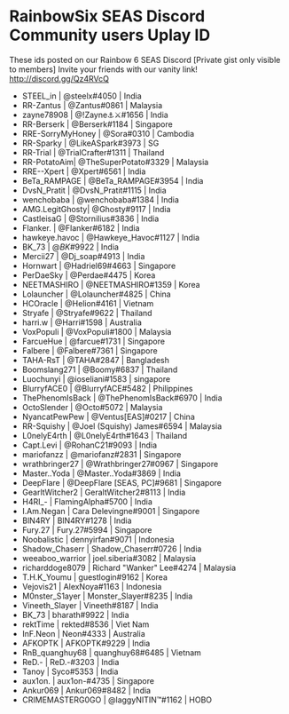 # RainbowSix SEAS Discord Community users Uplay ID

These ids posted on our Rainbow 6 SEAS Discord [Private gist only visible to members] Invite your friends with our vanity link! http://discord.gg/Qz4RVcQ



 - STEEL_in | @steelx#4050 | India
 - RR-Zantus | @Zantus#0861  | Malaysia
 - zayne78908 | @!Zayne:anchor::crossed_swords:#1656   | India
 - RR-Berserk | @Berserk#1184  | Singapore
 - RRE-SorryMyHoney | @Sora#0310 | Cambodia
 - RR-Sparky | @LikeASpark#3973  | SG
 - RR-Trial | @TrialCrafter#1311   | Thailand
 - RR-PotatoAim| @TheSuperPotato#3329 | Malaysia
 - RRE--Xpert | @Xpert#6561  | India
 - BeTa_RAMPAGE | @BeTa_RAMPAGE#3954 | India
 - DvsN_Pratit | @DvsN_Pratit#1115  | India
 - wenchobaba | @wenchobaba#1384 | India
 - AMG.LegitGhosty| @Ghosty#9117  | India
 - CastleisaG | @Stornilius#3836  | India
 - Flanker. | @Flanker#6182  | India
 - hawkeye.havoc | @Hawkeye_Havoc#1127  | India
 - BK_73 | @$BK$#9922  | India
 - Mercii27 | @Dj_soap#4913  | India
 - Hornwart | @Hadriel69#4663  | Singapore
 - PerDaeSky | @Perdae#4475 | Korea
 - NEETMASHIRO | @NEETMASHIRO#1359  | Korea
 - Lolauncher | @Lolauncher#4825 | China
 - HCOracle | @Helion#4161  | Vietnam
 - Stryafe | @Stryafe#9622  |  Thailand
 - harri.w | @Harri#1598  | Australia
 - VoxPopuli | @VoxPopuli#1800 | Malaysia
 - FarcueHue | @farcue#1731  | Singapore
 - Falbere | @Falbere#7361   | Singapore
 - TAHA-RsT | @TAHA#2847 | Bangladesh
 - Boomslang271 | @Boomy#6837 | Thailand
 - Luochunyi | @ioseliani#1583 | singapore
 - BlurryfACE0 | @BlurryfACE#5482 | Philippines
 - ThePhenomIsBack | @ThePhenomIsBack#6970  | India
 - OctoSlender | @Octo#5072 | Malaysia
 - NyancatPewPew | @Ventus[EAS]#0217  | China
 - RR-Squishy | @Joel (Squishy) James#6594   | Malaysia
 - L0nelyE4rth | @L0nelyE4rth#1643  | Thailand
 - Capt.Levi | @RohanC21#9093  | India
 - mariofanzz | @mariofanz#2831   | Singapore
 - wrathbringer27 | @Wrathbringer27#0967  | Singapore
 - Master..Yoda | @Master..Yoda#3869  | India
 - DeepFlare | @DeepFlare [SEAS, PC]#9681 | Singapore
 - GearltWitcher2 | GeraltWitcher2#8113 | India
 - H4RI_- | FlamingAlpha#5700 | India
 - I.Am.Negan | Cara Delevingne#9001 | Singapore
 - BlN4RY | BlN4RY#1278 | India
 - Fury.27 | Fury.27#5994  | Singapore
 - Noobalistic | dennyirfan#9071 | Indonesia
 - Shadow_Chaserr | Shadow_Chaserr#0726 | India
 - weeaboo_warrior | joel.siberia#3082 | Malaysia
 - richarddoge8079 | Richard "Wanker" Lee#4274 | Malaysia
 - T.H.K_Youmu | guestlogin#9162 | Korea
 - Vejovis21 | AlexNoya#1163 | Indonesia
 - M0nster_S1ayer | Monster_Slayer#8235 | India
 - Vineeth_Slayer | Vineeth#8187 | India
 - BK_73 | bharath#9922 | India
 - rektTime |  rekted#8536 | Viet Nam
 - InF.Neon | Neon#4333 | Australia
 - AFKOPTK | AFKOPTK#9229 | India
 - RnB_quanghuy68 | quanghuy68#6485 | Vietnam
 - ReD.- | ReD.-#3203 | India
 - Tanoy  | Syco#5353  | India
 - aux1on. | aux1on-#4735 | Singapore
 - Ankur069 | Ankur069#8482 | India
 - CRIMEMASTERG0GO | @laggyNITIN:tm:#1162 | HOBO
 
